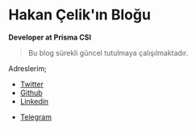 # Hakan Çelik'ın Bloğu

**Developer at Prisma CSI**

> Bu blog sürekli güncel tutulmaya çalışılmaktadır.

Adreslerim;

- [Twitter](https://twitter.com/hakancelik96)
- [Github](https://github.com/hakancelik96)
- [Linkedin](https://www.linkedin.com/in/hakancelik96/)
<!-- - [Youtube](https://www.youtube.com/channel/UCOnI7y3qKkPcZ2ZE3LfXkDw) -->
- [Telegram](https://t.me/hakancelik)

